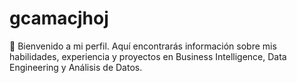 # gcamacjhoj
👋 Bienvenido a mi perfil. Aquí encontrarás información sobre mis habilidades, experiencia y proyectos en Business Intelligence, Data Engineering y Análisis de Datos.
